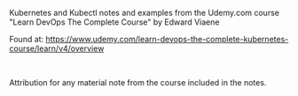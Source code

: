 Kubernetes and Kubectl notes and examples from the Udemy.com course "Learn DevOps The Complete Course"
by Edward Viaene

Found at: https://www.udemy.com/learn-devops-the-complete-kubernetes-course/learn/v4/overview

​

Attribution for any material note from the course included in the notes.
